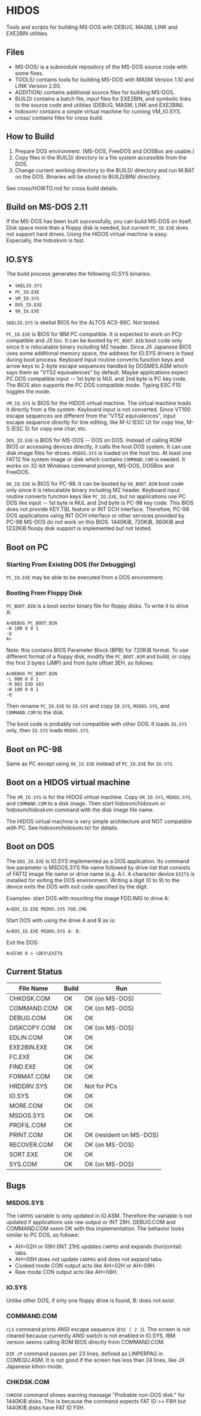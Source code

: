 # HIDOS

Tools and scripts for building MS-DOS with DEBUG, MASM, LINK and EXE2BIN utilities.

## Files

- MS-DOS/ is a submodule repository of the MS-DOS source code with some fixes.
- TOOLS/ contains tools for building MS-DOS with MASM Version 1.10 and LINK Version 2.00.
- ADDITION/ contains additional source files for building MS-DOS.
- BUILD/ contains a batch file, input files for EXE2BIN, and symbolic links to the source code and utilities (DEBUG, MASM, LINK and EXE2BIN).
- hidosvm/ contains a simple virtual machine for running VM_IO.SYS.
- cross/ contains files for cross build.

## How to Build

1. Prepare DOS environment.  (MS-DOS, FreeDOS and DOSBox are usable.)
2. Copy files in the BUILD/ directory to a file system accessible from the DOS.
3. Change current working directory to the BUILD/ directory and run M.BAT on the DOS.  Binaries will be stored to BUILD/BIN/ directory.

See cross/HOWTO.md for cross build details.

## Build on MS-DOS 2.11

If the MS-DOS has been built successfully, you can build MS-DOS on itself.
Disk space more than a floppy disk is needed, but current `PC_IO.EXE` does not support hard drives.
Using the HIDOS virtual machine is easy.
Especially, the hidoskvm is fast.

## IO.SYS

The build process generates the following IO.SYS binaries:

- `SKELIO.SYS`
- `PC_IO.EXE`
- `VM_IO.SYS`
- `DOS_IO.EXE`
- `98_IO.EXE`

`SKELIO.SYS` is skeltal BIOS for the ALTOS ACS-86C.
Not tested.

`PC_IO.EXE` is BIOS for IBM PC compatible.
It is expected to work on PCjr compatible and JX too.
It can be booted by `PC_BOOT.BIN` boot code only since it is relocatable binary including MZ header.
Since JX Japanese BIOS uses some additional memory space, the address for IO.SYS drivers is fixed during boot process.
Keyboard input routine converts function keys and arrow keys to 2-byte escape sequences handled by DOSMES.ASM which says them as "VT52 equivalences" by default.
Maybe applications expect PC DOS compatible input -- 1st byte is NUL and 2nd byte is PC key code.
The BIOS also supports the PC DOS compatible mode.
Typing ESC F10 toggles the mode.

`VM_IO.SYS` is BIOS for the HIDOS virtual machine.
The virtual machine loads it directly from a file system.
Keyboard input is not converted.
Since VT100 escape sequences are different from the "VT52 equivalences", input escape sequence directly for line editing, like M-U (ESC U) for copy line, M-S (ESC S) for copy one char, etc.

`DOS_IO.EXE` is BIOS for MS-DOS -- DOS on DOS.
Instead of calling ROM BIOS or accessing devices directly, it calls the host DOS system.
It can use disk image files for drives.
`MSDOS.SYS` is loaded on the host too.
At least one FAT12 file system image or disk which contains `COMMAND.COM` is needed.
It works on 32-bit Windows command prompt, MS-DOS, DOSBox and FreeDOS.

`98_IO.EXE` is BIOS for PC-98.
It can be booted by `98_BOOT.BIN` boot code only since it is relocatable binary including MZ header.
Keyboard input routine converts function keys like `PC_IO.EXE`, but no applications use PC DOS like input -- 1st byte is NUL and 2nd byte is PC-98 key code.
This BIOS does not provide KEY.TBL feature or INT DCH interface.
Therefore, PC-98 DOS applications using INT DCH interface or other services provided by PC-98 MS-DOS do not work on this BIOS.
1440KiB, 720KiB, 360KiB and 1232KiB floopy disk support is implemented but not tested.

## Boot on PC

### Starting From Existing DOS (for Debugging)

`PC_IO.EXE` may be able to be executed from a DOS environment.

### Booting From Floppy Disk

`PC_BOOT.BIN` is a boot sector binary file for floppy disks.
To write it to drive A:

```
A>DEBUG PC_BOOT.BIN
-W 100 0 0 1
-Q
A>
```

Note: this contains BIOS Parameter Block (BPB) for 720KiB format.
To use different format of a floppy disk, modify the `PC_BOOT.ASM` and build, or copy the first 3 bytes (JMP) and from byte offset 3EH, as follows:

```
A>DEBUG PC_BOOT.BIN
-L 800 0 0 1
-M 803 83D 103
-W 100 0 0 1
-Q
```

Then rename `PC_IO.EXE` to `IO.SYS` and copy `IO.SYS`, `MSDOS.SYS`, and `COMMAND.COM` to the disk.

The boot code is probably not compatible with other DOS.
It loads `IO.SYS` only, then `IO.SYS` loads `MSDOS.SYS`.

## Boot on PC-98

Same as PC except using `98_IO.EXE` instead of `PC_IO.EXE` for `IO.SYS`.

## Boot on a HIDOS virtual machine

The `VM_IO.SYS` is for the HIDOS virtual machine.
Copy `VM_IO.SYS`, `MSDOS.SYS`, and `COMMAND.COM` to a disk image.
Then start hidosvm/hidosvm or hidosvm/hidoskvm command with the disk image file name.

The HIDOS virtual machine is very simple architecture and NOT compatible with PC.
See hidosvm/hidosvm.txt for details.

## Boot on DOS

The `DOS_IO.EXE` is IO.SYS implemented as a DOS application.
Its command line parameter is MSDOS.SYS file name followed by drive-list that consists of FAT12 image file name or drive name (e.g. A:).
A character device `EXIT$` is installed for exiting the DOS environment.
Writing a digit (0 to 9) to the device exits the DOS with exit code specified by the digit.

Examples: start DOS with mounting the image FDD.IMG to drive A:

```
A>DOS_IO.EXE MSDOS.SYS FDD.IMG
```

Start DOS with using the drive A and B as is:

```
A>DOS_IO.EXE MSDOS.SYS A: B:
```

Exit the DOS:

```
A>ECHO 0 > \DEV\EXIT$
```

## Current Status

| File Name         | Build               | Run                        |
| ----------------- | ------------------- | -------------------------- |
| CHKDSK.COM        | OK                  | OK (on MS-DOS)             |
| COMMAND.COM       | OK                  | OK (on MS-DOS)             |
| DEBUG.COM         | OK                  | OK                         |
| DISKCOPY.COM      | OK                  | OK (on MS-DOS)             |
| EDLIN.COM         | OK                  | OK                         |
| EXE2BIN.EXE       | OK                  | OK                         |
| FC.EXE            | OK                  | OK                         |
| FIND.EXE          | OK                  | OK                         |
| FORMAT.COM        | OK                  | OK                         |
| HRDDRV.SYS        | OK                  | Not for PCs                |
| IO.SYS            | OK                  | OK                         |
| MORE.COM          | OK                  | OK                         |
| MSDOS.SYS         | OK                  | OK                         |
| PROFIL.COM        | OK                  |                            |
| PRINT.COM         | OK                  | OK (resident on MS-DOS)    |
| RECOVER.COM       | OK                  | OK (on MS-DOS)             |
| SORT.EXE          | OK                  | OK                         |
| SYS.COM           | OK                  | OK (on MS-DOS)             |

## Bugs

### MSDOS.SYS

The `CARPOS` variable is only updated in IO.ASM.
Therefore the variable is not updated if applications use raw output or INT 29H.
DEBUG.COM and COMMAND.COM seem OK with this implementation.
The behavior looks similar to PC DOS, as follows:

- AH=02H or 09H (INT 21H) updates `CARPOS` and expands (horizontal) tabs.
- AH=06H does not update `CARPOS` and does not expand tabs.
- Cooked mode CON output acts like AH=02H or AH=09H.
- Raw mode CON output acts like AH=06H.

### IO.SYS

Unlike other DOS, if only one floppy drive is found, B: does not exist.

### COMMAND.COM

`CLS` command prints ANSI escape sequence (`ESC [ 2 J`).
The screen is not cleared because currently ANSI switch is not enabled in IO.SYS.
IBM version seems calling ROM BIOS directly from COMMAND.COM.

`DIR /P` command pauses per 23 lines, defined as LINPERPAG in COMEQU.ASM.
It is not good if the screen has less than 24 lines, like JX Japanese kihon-mode.

### CHKDSK.COM

`CHKDSK` command shows warning message "Probable non-DOS disk." for 1440KiB disks.
This is because the command expects FAT ID >= F8H but 1440KiB disks have FAT ID F0H.
